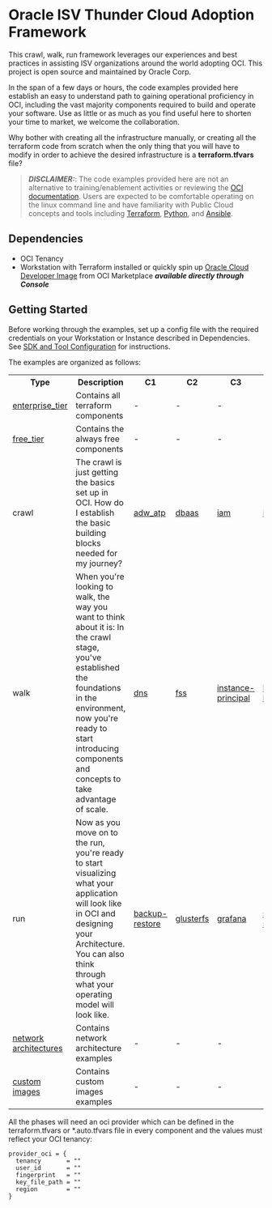 # Oracle ISV Thunder Cloud Adoption Framework

This crawl, walk, run framework leverages our experiences and best practices in assisting
ISV organizations around the world adopting OCI. This project is open source and maintained by Oracle Corp.

In the span of a few days or hours, the code examples provided here establish an easy to understand path to gaining operational proficiency in OCI, including the vast majority components required to build and operate your software. Use as little or as much as you find useful here to shorten your time to market, we welcome the collaboration.

Why bother with creating all the infrastructure manually, or creating all the terraform code from scratch when the only thing that you will have to modify in order to achieve the desired infrastructure is a **terraform.tfvars** file?

>***DISCLAIMER:***: The code examples provided here are not an alternative to training/enablement activities or reviewing the [OCI documentation](https://docs.cloud.oracle.com/iaas/Content/home.htm). Users are expected to be comfortable operating on the linux command line and have familiarity with Public Cloud concepts and tools including [Terraform](https://github.com/hashicorp/terraform), [Python](https://www.python.org/), and [Ansible](https://github.com/ansible/ansible).


## Dependencies

- OCI Tenancy
- Workstation with Terraform installed or quickly spin up [Oracle Cloud Developer Image](https://cloudmarketplace.oracle.com/marketplace/en_US/listing/54030984) from OCI Marketplace **_available directly through Console_**


## Getting Started

Before working through the examples, set up a config file with the required credentials on your Workstation or Instance described in Dependencies. See [SDK and Tool Configuration](https://docs.us-phoenix-1.oraclecloud.com/Content/API/Concepts/sdkconfig.htm) for instructions.

The examples are organized as follows:

<table>
  <tr>
    <th width="10">Type</th>
    <th width="200">Description</th>
    <th width="10">C1</th>
    <th width="10">C2</th>
    <th width="10">C3</th>
    <th width="10">C4</th>
    <th width="10">C5</th>
    <th width="10">C6</th>
    <th width="10">C7</th>
    <th width="10">C8</th>
  </tr>
  <tr>
    <td><a href=./examples/enterprise_tier/enterprise-tier.md>enterprise_tier</td>
    <td>Contains all terraform components</td>
    <td>-</td>
    <td>-</td>
    <td>-</td>
    <td>-</td>
    <td>-</td>
    <td>-</td>
    <td>-</td>
    <td>-</td>
  </tr>
  <tr>
    <td><a href=./examples/free_tier/free-tier.md>free_tier</td>
    <td>Contains the always free components</td>
    <td>-</td>
    <td>-</td>
    <td>-</td>
    <td>-</td>
    <td>-</td>
    <td>-</td>
    <td>-</td>
    <td>-</td>
  </tr>
  <tr>
    <td>crawl</td>
    <td>The crawl is just getting the basics set up in OCI. How do I establish the basic building blocks needed for my journey?</td>
    <td><a href=./examples/crawl/adw/adw.md>adw_atp</td>
    <td><a href=./examples/crawl/dbaas/dbaas.md>dbaas</td>
    <td><a href=./examples/crawl/iam/iam.md>iam</td>
    <td><a href=./examples/crawl/instances/compute.md>instances</td>
    <td><a href=./examples/crawl/network/network.md>network</td>
    <td>-</td>
    <td>-</td>
    <td>-</td>
  </tr>
  <tr>
    <td>walk</td>
    <td>When you're looking to walk, the way you want to think about it is: In the crawl stage, you've established the foundations in the environment, now you're ready to start introducing components and concepts to take advantage of scale.</td>
    <td><a href=./examples/walk/dns/dns.md>dns</td>
    <td><a href=./examples/walk/fss/fss.md>fss</td>
    <td><a href=./examples/walk/instance-principal/instance-principal.md>instance-principal</td>
    <td><a href=./examples/walk/load-balancer/load-balancer.md>load-balancer</td>
    <td><a href=./examples/walk/object-storage/object-storage.md>object-storage</td>
    <td>-</td>
    <td>-</td>
    <td>-</td>
  </tr>
  <tr>
    <td>run</td>
    <td>Now as you move on to the run, you're ready to start visualizing what your application will look like in OCI and designing your Architecture. You can also think through what your operating model will look like.</td>
    <td><a href=./examples/run/backup-restore/backup-restore.md>backup-restore</td>
    <td><a href=./examples/run/glusterfs/glusterfs.md>glusterfs</td>
    <td><a href=./examples/run/grafana/grafana.md>grafana</td>
    <td><a href=./examples/run/start-stop/start-stop.md>start-stop</td>
    <td><a href=./examples/run/asg/asg.md>asg</td>
    <td><a href=./examples/run/remote-peering/remote-peering.md>remote-peering</td>
    <td><a href=./examples/run/kms/kms.md>kms</td>
    <td><a href=./examples/run/waas/waas.md>waas</td>
  </tr>
  <tr>
    <td><a href=./examples/network_architectures/network-architectures.md>network architectures</td>
    <td>Contains network architecture examples</td>
    <td>-</td>
    <td>-</td>
    <td>-</td>
    <td>-</td>
    <td>-</td>
    <td>-</td>
    <td>-</td>
    <td>-</td>
  </tr>
  <tr>
    <td><a href=./examples/custom_images/custom-images.md>custom images</td>
    <td>Contains custom images examples</td>
    <td>-</td>
    <td>-</td>
    <td>-</td>
    <td>-</td>
    <td>-</td>
    <td>-</td>
    <td>-</td>
    <td>-</td>
  </tr>
</table>

All the phases will need an oci provider which can be defined in the terraform.tfvars or *.auto.tfvars file in every component and the values must reflect your OCI tenancy:
```
provider_oci = {
  tenancy       = ""
  user_id       = ""
  fingerprint   = ""
  key_file_path = ""
  region        = ""
}
```
